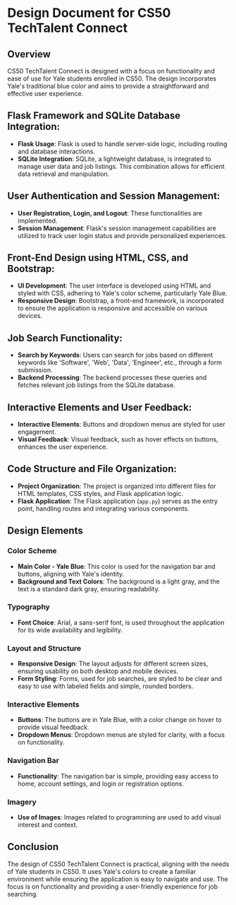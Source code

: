 # Design Document for CS50 TechTalent Connect

## Overview
CS50 TechTalent Connect is designed with a focus on functionality and ease of use for Yale students enrolled in CS50. The design incorporates Yale's traditional blue color and aims to provide a straightforward and effective user experience.

## Flask Framework and SQLite Database Integration:
- **Flask Usage**: Flask is used to handle server-side logic, including routing and database interactions.
- **SQLite Integration**: SQLite, a lightweight database, is integrated to manage user data and job listings. This combination allows for efficient data retrieval and manipulation.

## User Authentication and Session Management:
- **User Registration, Login, and Logout**: These functionalities are implemented.
- **Session Management**: Flask's session management capabilities are utilized to track user login status and provide personalized experiences.

## Front-End Design using HTML, CSS, and Bootstrap:
- **UI Development**: The user interface is developed using HTML and styled with CSS, adhering to Yale's color scheme, particularly Yale Blue.
- **Responsive Design**: Bootstrap, a front-end framework, is incorporated to ensure the application is responsive and accessible on various devices.

## Job Search Functionality:
- **Search by Keywords**: Users can search for jobs based on different keywords like 'Software', 'Web', 'Data', 'Engineer', etc., through a form submission.
- **Backend Processing**: The backend processes these queries and fetches relevant job listings from the SQLite database.

## Interactive Elements and User Feedback:
- **Interactive Elements**: Buttons and dropdown menus are styled for user engagement.
- **Visual Feedback**: Visual feedback, such as hover effects on buttons, enhances the user experience.

## Code Structure and File Organization:
- **Project Organization**: The project is organized into different files for HTML templates, CSS styles, and Flask application logic.
- **Flask Application**: The Flask application (`app.py`) serves as the entry point, handling routes and integrating various components.

## Design Elements

### Color Scheme
- **Main Color - Yale Blue**: This color is used for the navigation bar and buttons, aligning with Yale's identity.
- **Background and Text Colors**: The background is a light gray, and the text is a standard dark gray, ensuring readability.

### Typography
- **Font Choice**: Arial, a sans-serif font, is used throughout the application for its wide availability and legibility.

### Layout and Structure
- **Responsive Design**: The layout adjusts for different screen sizes, ensuring usability on both desktop and mobile devices.
- **Form Styling**: Forms, used for job searches, are styled to be clear and easy to use with labeled fields and simple, rounded borders.

### Interactive Elements
- **Buttons**: The buttons are in Yale Blue, with a color change on hover to provide visual feedback.
- **Dropdown Menus**: Dropdown menus are styled for clarity, with a focus on functionality.

### Navigation Bar
- **Functionality**: The navigation bar is simple, providing easy access to home, account settings, and login or registration options.

### Imagery
- **Use of Images**: Images related to programming are used to add visual interest and context.

## Conclusion
The design of CS50 TechTalent Connect is practical, aligning with the needs of Yale students in CS50. It uses Yale's colors to create a familiar environment while ensuring the application is easy to navigate and use. The focus is on functionality and providing a user-friendly experience for job searching.
